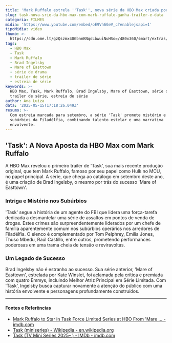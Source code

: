 ```yaml
---
title: 'Mark Ruffalo estrela ''Task'', nova série da HBO Max criada por Brad Ingelsby'
slug: task-nova-srie-da-hbo-max-com-mark-ruffalo-ganha-trailer-e-data
categoria: FILMES
midia: 'https://www.youtube.com/embed/oE9Vh6GeV_c?enablejsapi=1'
tipoMidia: video
thumb: >-
  https://cdn.ome.lt/gzQszmx40GbnnKNqoLbwuiNuHSo=/480x360/smart/extras/conteudos/omelete_THUMB_-_2025-05-15T134602.656.png
tags:
  - HBO Max
  - Task
  - Mark Ruffalo
  - Brad Ingelsby
  - Mare of Easttown
  - série de drama
  - trailer de série
  - estreia de série
keywords: >-
  HBO Max, Task, Mark Ruffalo, Brad Ingelsby, Mare of Easttown, série de drama,
  trailer de série, estreia de série
author: Ana Luiza
data: '2025-05-15T17:18:26.049Z'
resumo: >-
  Com estreia marcada para setembro, a série 'Task' promete mistério e ação nos
  subúrbios da Filadélfia, combinando talento estelar e uma narrativa
  envolvente.
---
```


## 'Task': A Nova Aposta da HBO Max com Mark Ruffalo

A HBO Max revelou o primeiro trailer de 'Task', sua mais recente produção original, que tem Mark Ruffalo, famoso por seu papel como Hulk no MCU, no papel principal. A série, que chega ao catálogo em setembro deste ano, é uma criação de Brad Ingelsby, o mesmo por trás do sucesso 'Mare of Easttown'.

### Intriga e Mistério nos Subúrbios

'Task' segue a história de um agente do FBI que lidera uma força-tarefa dedicada a desmantelar uma série de assaltos em pontos de venda de drogas. Estes crimes são surpreendentemente liderados por um chefe de família aparentemente comum nos subúrbios operários nos arredores de Filadélfia. O elenco é complementado por Tom Pelphrey, Emilia Jones, Thuso Mbedu, Raúl Castillo, entre outros, prometendo performances poderosas em uma trama cheia de tensão e reviravoltas.

### Um Legado de Sucesso

Brad Ingelsby não é estranho ao sucesso. Sua série anterior, 'Mare of Easttown', estrelada por Kate Winslet, foi aclamada pela crítica e premiada com quatro Emmys, incluindo Melhor Atriz Principal em Série Limitada. Com 'Task', Ingelsby busca capturar novamente a atenção do público com uma história envolvente e personagens profundamente construídos.

---

#### Fontes e Referências

- [Mark Ruffalo to Star in Task Force Limited Series at HBO From 'Mare ... - imdb.com](https://www.imdb.com/news/ni64112625/)
- [Task (miniseries) - Wikipedia - en.wikipedia.org](https://en.wikipedia.org/wiki/Task_(miniseries))
- [Task (TV Mini Series 2025– ) - IMDb - imdb.com](https://www.imdb.com/title/tt28013708/)
